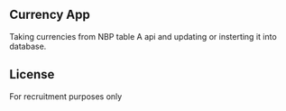 ## Currency App
Taking currencies from NBP table A api and updating or insterting it into database.

## License
For recruitment purposes only
